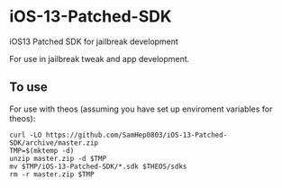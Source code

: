 # iOS-13-Patched-SDK
iOS13 Patched SDK for jailbreak development

For use in jailbreak tweak and app development.
## To use
For use with theos (assuming you have set up enviroment variables for theos):

    curl -LO https://github.com/SamHep0803/iOS-13-Patched-SDK/archive/master.zip
    TMP=$(mktemp -d)
    unzip master.zip -d $TMP
    mv $TMP/iOS-13-Patched-SDK/*.sdk $THEOS/sdks
    rm -r master.zip $TMP
